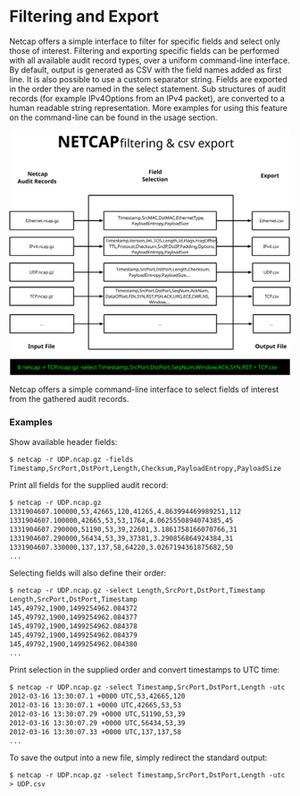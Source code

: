 # Filtering and Export

Netcap offers a simple interface to filter for specific fields and select only those of interest. Filtering and exporting specific fields can be performed with all available audit record types, over a uniform command-line interface. By default, output is generated as CSV with the field names added as first line. It is also possible to use a custom separator string. Fields are exported in the order they are named in the select statement. Sub structures of audit records \(for example IPv4Options from an IPv4 packet\), are converted to a human readable string representation. More examples for using this feature on the command-line can be found in the usage section.

![NETCAP filtering and export](.gitbook/assets/netcap-export.svg)

Netcap offers a simple command-line interface to select fields of interest from the gathered audit records.

### Examples

Show available header fields:

```text
$ netcap -r UDP.ncap.gz -fields
Timestamp,SrcPort,DstPort,Length,Checksum,PayloadEntropy,PayloadSize
```

Print all fields for the supplied audit record:

```text
$ netcap -r UDP.ncap.gz
1331904607.100000,53,42665,120,41265,4.863994469989251,112 
1331904607.100000,42665,53,53,1764,4.0625550894074385,45 
1331904607.290000,51190,53,39,22601,3.1861758166070766,31 
1331904607.290000,56434,53,39,37381,3.290856864924384,31 
1331904607.330000,137,137,58,64220,3.0267194361875682,50
...
```

Selecting fields will also define their order:

```text
$ netcap -r UDP.ncap.gz -select Length,SrcPort,DstPort,Timestamp 
Length,SrcPort,DstPort,Timestamp
145,49792,1900,1499254962.084372
145,49792,1900,1499254962.084377
145,49792,1900,1499254962.084378
145,49792,1900,1499254962.084379 
145,49792,1900,1499254962.084380 
...
```

Print selection in the supplied order and convert timestamps to UTC time:

```text
$ netcap -r UDP.ncap.gz -select Timestamp,SrcPort,DstPort,Length -utc
2012-03-16 13:30:07.1 +0000 UTC,53,42665,120
2012-03-16 13:30:07.1 +0000 UTC,42665,53,53
2012-03-16 13:30:07.29 +0000 UTC,51190,53,39
2012-03-16 13:30:07.29 +0000 UTC,56434,53,39
2012-03-16 13:30:07.33 +0000 UTC,137,137,58
...
```

To save the output into a new file, simply redirect the standard output:

```text
$ netcap -r UDP.ncap.gz -select Timestamp,SrcPort,DstPort,Length -utc > UDP.csv
```

#### 

